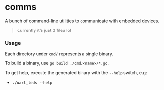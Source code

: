 # comms

A bunch of command-line utilities to communicate with embedded devices.

> currently it's just 3 files lol

### Usage

Each directory under `cmd/` represents a single binary.

To build a binary, use `go build ./cmd/<name>/*.go`.

To get help, execute the generated binary with the `--help` switch, e.g:

- `./uart_leds --help`
